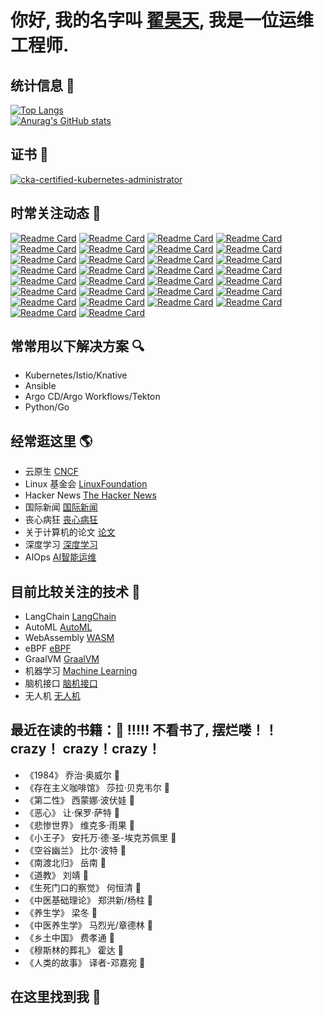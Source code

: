 # 你好,  我的名字叫 [翟昊天](https://github.com/Zhaikuku?tab=stars), 我是一位运维工程师.

## 统计信息 :information_desk_person:
[![Top Langs](https://github-readme-stats.vercel.app/api/top-langs/?username=Zhaikuku&layout=compact&card_width=400&locale=cn&theme=aura)](https://github.com/anuraghazra/github-readme-stats) <br />
[![Anurag's GitHub stats](https://github-readme-stats.vercel.app/api?username=Zhaikuku&show_icons=true&theme=radical&locale=cn)](https://github.com/anuraghazra/github-readme-stats)
## 证书 :100:
[![cka-certified-kubernetes-administrator](https://user-images.githubusercontent.com/4213435/183928214-d775ab88-2034-47b5-beba-2ec083462629.png)](https://training.linuxfoundation.cn/certificates/1)

## 时常关注动态 :speech_balloon:
[![Readme Card](https://github-readme-stats.vercel.app/api/pin/?username=kuchin&repo=awesome-cto)](https://github.com/kuchin/awesome-cto)
[![Readme Card](https://github-readme-stats.vercel.app/api/pin/?username=mtdvio&repo=every-programmer-should-know)](https://github.com/mtdvio/every-programmer-should-know)
[![Readme Card](https://github-readme-stats.vercel.app/api/pin/?username=kamranahmedse&repo=developer-roadmap)](https://github.com/kamranahmedse/developer-roadmap)
[![Readme Card](https://github-readme-stats.vercel.app/api/pin/?username=upgundecha&repo=howtheysre)](https://github.com/upgundecha/howtheysre)
[![Readme Card](https://github-readme-stats.vercel.app/api/pin/?username=geekan&repo=HowToLiveLonger)](https://github.com/geekan/HowToLiveLonger)
[![Readme Card](https://github-readme-stats.vercel.app/api/pin/?username=DovAmir&repo=awesome-design-patterns)](https://github.com/DovAmir/awesome-design-patterns)
[![Readme Card](https://github-readme-stats.vercel.app/api/pin/?username=akuity&repo=awesome-argo)](https://github.com/akuity/awesome-argo)
[![Readme Card](https://github-readme-stats.vercel.app/api/pin/?username=terrytangyuan&repo=awesome-kubeflow)](https://github.com/terrytangyuan/awesome-kubeflow)
[![Readme Card](https://github-readme-stats.vercel.app/api/pin/?username=kyrolabs&repo=awesome-langchain)](https://github.com/kyrolabs/awesome-langchain)
[![Readme Card](https://github-readme-stats.vercel.app/api/pin/?username=Significant-Gravitas&repo=Auto-GPT-Plugins)](https://github.com/Significant-Gravitas/Auto-GPT-Plugins)
[![Readme Card](https://github-readme-stats.vercel.app/api/pin/?username=BradyFU&repo=Awesome-Multimodal-Large-Language-Models)](https://github.com/BradyFU/Awesome-Multimodal-Large-Language-Models)
[![Readme Card](https://github-readme-stats.vercel.app/api/pin/?username=Hannibal046&repo=Awesome-LLM)](https://github.com/Hannibal046/Awesome-LLM)
[![Readme Card](https://github-readme-stats.vercel.app/api/pin/?username=fr0gger&repo=Awesome-GPT-Agents)](https://github.com/fr0gger/Awesome-GPT-Agents)
[![Readme Card](https://github-readme-stats.vercel.app/api/pin/?username=dair-ai&repo=Prompt-Engineering-Guide)](https://github.com/dair-ai/Prompt-Engineering-Guide)
[![Readme Card](https://github-readme-stats.vercel.app/api/pin/?username=coleam00&repo=context-engineering-intro)](https://github.com/coleam00/context-engineering-intro)
[![Readme Card](https://github-readme-stats.vercel.app/api/pin/?username=GanjinZero&repo=awesome_Chinese_medical_NLP)](https://github.com/GanjinZero/awesome_Chinese_medical_NLP)
[![Readme Card](https://github-readme-stats.vercel.app/api/pin/?username=luban-agi&repo=Awesome-AIGC-Tutorials)](https://github.com/luban-agi/Awesome-AIGC-Tutorials)
[![Readme Card](https://github-readme-stats.vercel.app/api/pin/?username=veggiemonk&repo=awesome-docker)](https://github.com/veggiemonk/awesome-docker)
[![Readme Card](https://github-readme-stats.vercel.app/api/pin/?username=ramitsurana&repo=awesome-kubernetes)](https://github.com/ramitsurana/awesome-kubernetes)
[![Readme Card](https://github-readme-stats.vercel.app/api/pin/?username=collabnix&repo=kubetools)](https://github.com/collabnix/kubetools)
[![Readme Card](https://github-readme-stats.vercel.app/api/pin/?username=nubenetes&repo=awesome-kubernetes)](https://github.com/nubenetes/awesome-kubernetes)
[![Readme Card](https://github-readme-stats.vercel.app/api/pin/?username=mstrYoda&repo=awesome-istio)](https://github.com/mstrYoda/awesome-istio)
[![Readme Card](https://github-readme-stats.vercel.app/api/pin/?username=anksos&repo=awesome-knative)](https://github.com/anksos/awesome-knative)
[![Readme Card](https://github-readme-stats.vercel.app/api/pin/?username=samber&repo=awesome-prometheus-alerts)](https://github.com/samber/awesome-prometheus-alerts)
[![Readme Card](https://github-readme-stats.vercel.app/api/pin/?username=appcypher&repo=awesome-wasm-langs)](https://github.com/appcypher/awesome-wasm-langs)
[![Readme Card](https://github-readme-stats.vercel.app/api/pin/?username=rust-unofficial&repo=awesome-rust)](https://github.com/rust-unofficial/awesome-rust)
[![Readme Card](https://github-readme-stats.vercel.app/api/pin/?username=fighting41love&repo=funNLP)](https://github.com/fighting41love/funNLP)
[![Readme Card](https://github-readme-stats.vercel.app/api/pin/?username=knownsec&repo=404StarLink)](https://github.com/knownsec/404StarLink)
[![Readme Card](https://github-readme-stats.vercel.app/api/pin/?username=agile6v&repo=awesome-nginx)](https://github.com/agile6v/awesome-nginx)
[![Readme Card](https://github-readme-stats.vercel.app/api/pin/?username=zoidbergwill&repo=awesome-ebpf)](https://github.com/zoidbergwill/awesome-ebpf)


## 常常用以下解决方案  :mag:
- Kubernetes/Istio/Knative
- Ansible
- Argo CD/Argo Workflows/Tekton
- Python/Go

## 经常逛这里 :earth_americas:
- 云原生 [CNCF](https://www.cncf.io) 
- Linux 基金会 [LinuxFoundation](https://www.linuxfoundation.org)
- Hacker News [The Hacker News](https://thehackernews.com)
- 国际新闻 [国际新闻](https://github.com/dutymachine/news)
- 丧心病狂 [丧心病狂](https://github.com/sindresorhus/awesome)
- 关于计算机的论文 [论文](https://github.com/papers-we-love/papers-we-love)
- 深度学习 [深度学习](https://github.com/labmlai/annotated_deep_learning_paper_implementations)
- AIOps [AI智能运维](https://github.com/linjinjin123/awesome-AIOps)

## 目前比较关注的技术 :eyes:
- LangChain [LangChain](https://github.com/hwchase17/langchain)
- AutoML [AutoML](https://github.com/windmaple/awesome-AutoML)
- WebAssembly [WASM](https://webassembly.org/)
- eBPF [eBPF](https://ebpf.io/zh-cn)
- GraalVM [ GraalVM ](https://www.graalvm.org/)
- 机器学习 [Machine Learning](https://github.com/jindongwang/MachineLearning)
- 脑机接口 [脑机接口](https://github.com/apachecn/awesome-bci-zh)
- 无人机 [无人机](https://github.com/apachecn/awesome-drones-zh)

## 最近在读的书籍：🤔 !!!!! 不看书了, 摆烂喽！！ crazy！ crazy！crazy！
- 《1984》           乔治·奥威尔 🚩
- 《存在主义咖啡馆》  莎拉·贝克韦尔 🚩
- 《第二性》         西蒙娜·波伏娃 🚩
- 《恶心》           让·保罗·萨特 📖
- 《悲惨世界》       维克多·雨果 📕
- 《小王子》         安托万·德·圣-埃克苏佩里 🚩
- 《空谷幽兰》       比尔·波特 🚩
- 《南渡北归》       岳南 🚩
- 《道教》           刘靖 🚩
- 《生死门口的察觉》  何恒清 🚩
- 《中医基础理论》   郑洪新/杨柱 📕
- 《养生学》        梁冬 📕
- 《中医养生学》    马烈光/章德林 📕
- 《乡土中国》      费孝通  🚩
-  《穆斯林的葬礼》  霍达  🚩
- 《人类的故事》    译者-邓嘉宛 🚩
## 在这里找到我 :raising_hand:
